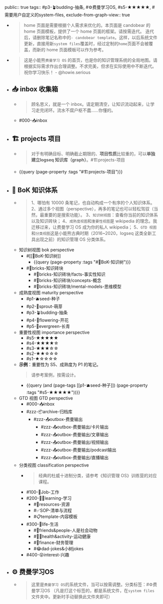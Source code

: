 public:: true
tags:: #p3-🪴budding-抽条, #⚙️费曼学习OS, #s5-★★★★★, #需要用户自定义的system-files,
exclude-from-graph-view:: true

- > home 页面是需要根据个人需求来优化的。本页面是 candobear 的 home 页面模板，提供了一个 home 页面的框架。请按需迭代。
  迭代后，请删除笔记名称中的`- candobear template`。这样，以后系统文件更新，直接用新`system files`覆盖时，经过定制的`home`页面不会被覆盖，而新的 home 页面模板可以作为参考。
- > 这是小能熊`费曼学习 OS` 的首页，也是你的知识管理系统的全局地图。请根据实际需求作出合理调整。不求完美，但求在实际使用中不断迭代。
  祝你学习快乐！ - @howie.serious
- ## 📥 inbox 收集箱
	- > 顾名思义，就是一个 inbox。请定期清空，让知识流动起来，让学习走完闭环。流水不腐户枢不蠹……你懂的。
	- #000-📥inbox
- ## 🏗️ projects 项目
	- > 对于有明确目标、明确截止期限的、**项目性质**比较重的，可以**单独建立logseq 知识库（graph）**。#🏗️projects-项目
	- {{query (page-property :tags "#🏗️projects-项目")}}
- ## 🌲 BoK 知识体系
	- > 1、哪怕有 10000 条笔记，也自动构成一个有序的个人知识体系。
	  2、通过多个视图（perspective），再多的笔记也可以轻松驾驭（当然，最重要的是搜索功能）。
	  3、`知识树视图`：查看你当前的知识体系以及知识砖块；
	  4、`成熟度视图`和`重要性视图`是 wikipedia 的理念。我迁移过来，让费曼学习 OS 成为你的私人 wikipedia；
	  5、`GTD 视图`和`分类视图`这是小能熊古典时期（2016~2020，logseq 这类全新工具出现之前）的知识管理 OS 分类体系。
	- 知识树视图 bok perspective
		- #[[🌲BoK-知识树]]
			- {{query (page-property :tags "#🌲BoK-知识树")}}
		- #🧱bricks-知识砖块
			- #🧱bricks-知识砖块/facts-事实性知识
			- #🧱bricks-知识砖块/concepts-概念
			- #🧱bricks-知识砖块/mental-models-思维模型
	- 成熟度视图 maturity perspective
		- #p1-🫐seed-种子
		- #p2-🌱sprout-萌芽
		- #p3-🪴budding-抽条
		- #p4-🌸flowering-开花
		- #p5-🌲evergreen-长青
	- 重要性视图 importance perspective
		- #s5-★★★★★
		- #s4-★★★★☆
		- #s3-★★★☆☆
		- #s2-★★☆☆☆
		- #s1-★☆☆☆☆
	- **示例**：重要性为 S5、成熟度为 P1 的笔记。
	  > 请参考案例，按需设计。
		- {{query (and (page-tags [[p1-🫐seed-种子]]) (page-property :tags "#s5-★★★★★"))}}
	- GTD 视图 GTD perspective
		- #000-📥inbox
		- #zzz-📦archive-归档库
			- #zzz-📤outbox-费曼输出
				- #zzz-📤outbox-费曼输出/卡片输出
				- #zzz-📤outbox-费曼输出/文章输出
				- #zzz-📤outbox-费曼输出/视频输出
				- #zzz-📤outbox-费曼输出/podcast输出
				- #zzz-📤outbox-费曼输出/直播输出
	- 分类视图 classification perspective
		- > 经典的杜威十进制分类，请参考《知识管理 OS》训练营的对应课程。
		- #100-👷Job-工作
		- #200-🧑‍🎓learning-学习
			- #💎resources-资源
			- #✅SOP-清单与流程
			- #📋template-内容模板
		- #300-🌈life-生活
			- #👫friends&people-人是社会动物
			- #🏃‍♂️health&activity-运动健康
			- #🤑finance-财务管理
			- #😂dad-jokes&小树jokes
		- #400-😝interest-兴趣
- ## ⚙️ 费曼学习OS
	- > 这里是`费曼学习 OS`的系统文件，当可以按需调整。分类标签：#⚙️费曼学习OS （凡是打这个标签的，都是系统文件，在`system files`文件夹中。更新时手动替换此文件夹即可）